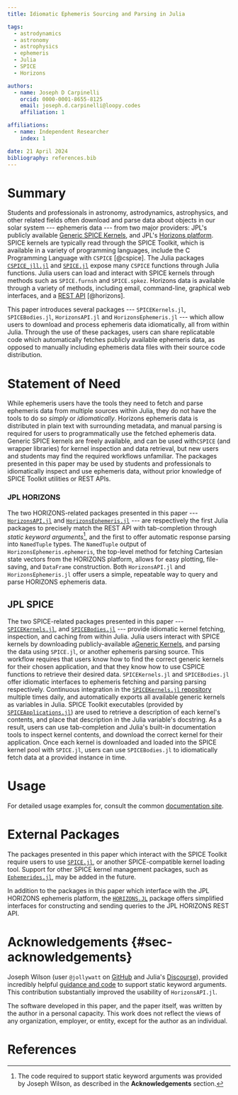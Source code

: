 ```yaml
---
title: Idiomatic Ephemeris Sourcing and Parsing in Julia

tags:
  - astrodynamics
  - astronomy
  - astrophysics
  - ephemeris
  - Julia
  - SPICE
  - Horizons

authors:
  - name: Joseph D Carpinelli
    orcid: 0000-0001-8655-8125
    email: joseph.d.carpinelli@loopy.codes
    affiliation: 1

affiliations:
  - name: Independent Researcher
    index: 1

date: 21 April 2024
bibliography: references.bib
---
```


# Summary

Students and professionals in astronomy, astrodynamics, astrophysics, and other
related fields often download and parse data about objects in our solar system
--- ephemeris data --- from two major providers:
JPL's publicly available [Generic SPICE Kernels](https://naif.jpl.nasa.gov/pub/naif/generic_kernels/),
and JPL's [Horizons platform](https://ssd.jpl.nasa.gov/horizons/). SPICE kernels are
typically read through the SPICE Toolkit, which is available in a variety of
programming languages, include the C Programming Language with `CSPICE` [@cspice].
The Julia packages [`CSPICE_jll.jl`](https://github.com/JuliaBinaryWrappers/CSPICE_jll.jl)
and [`SPICE.jl`](https://github.com/JuliaAstro/SPICE.jl) expose many `CSPICE`
functions through Julia functions. Julia users can load and interact with SPICE
kernels through methods such as `SPICE.furnsh` and `SPICE.spkez`.
Horizons data is available through
a variety of methods, including email, command-line, graphical web interfaces,
and a [REST API](https://ssd-api.jpl.nasa.gov/doc/horizons.html) [@horizons].

This paper introduces several packages --- `SPICEKernels.jl`, `SPICEBodies.jl`,
`HorizonsAPI.jl` and `HorizonsEphemeris.jl` --- which allow users to download and process
ephemeris data idiomatically, all from within Julia.
Through the use of these packages, users can share replicatable code which
automatically fetches publicly available ephemeris data, as opposed to manually
including ephemeris data files with their source code distribution.

# Statement of Need

While ephemeris users have the tools they need to fetch and parse ephemeris
data from multiple sources within Julia, they do not have the tools to do so
_simply_ or _idiomatically_. Horizons ephemeris data is distributed in plain text with
surrounding metadata, and manual parsing is required for users to programmatically
use the fetched ephemeris data. Generic SPICE kernels are freely available, and
can be used with`CSPICE` (and wrapper libraries) for kernel inspection and data
retrieval, but new users and students may find the required workflows unfamiliar.
The packages presented in this paper may be used by students and professionals
to idiomatically inspect and use ephemeris data, without prior knowledge of SPICE
Toolkit utilities or REST APIs.

### JPL HORIZONS

The two HORIZONS-related packages presented in this paper ---
[`HorizonsAPI.jl`](https://github.com/cadojo/HorizonsAPI.jl)
and [`HorizonsEphemeris.jl`](https://github.com/cadojo/HorizonsEphemeris.jl) ---
are respectively the first Julia packages to precisely match the REST API with
tab-completion through _static keyword arguments_[^1], and the first to offer
automatic response parsing into `NamedTuple` types. The `NamedTuple` output of
`HorizonsEphemeris.ephemeris`, the top-level method for fetching Cartesian state
vectors from the HORIZONS platform, allows for easy plotting, file-saving, and
`DataFrame` construction. Both `HorizonsAPI.jl` and `HorizonsEphemeris.jl` offer
users a simple, repeatable way to query and parse HORIZONS ephemeris data.

[^1]:
    The code required to support static keyword arguments was provided by
    Joseph Wilson, as described in the **Acknowledgements** section.

## JPL SPICE

The two SPICE-related packages presented in this paper ---
[`SPICEKernels.jl`](https://github.com/cadojo/SPICEKernels.jl), and
[`SPICEBodies.jl`](https://github.com/cadojo/SPICEBodies.jl) --- provide
idiomatic kernel fetching, inspection, and caching from within Julia.
Julia users interact with SPICE kernels by downloading publicly-available
a[Generic Kernels](https://naif.jpl.nasa.gov/pub/naif/generic_kernels/), and
parsing the data using `SPICE.jl`, or another ephemeris parsing source. This
workflow requires that users know how to find the correct generic kernels for
their chosen application, and that they know how to use CSPICE functions to
retrieve their desired data. `SPICEKernels.jl` and `SPICEBodies.jl` offer
idiomatic interfaces to ephemeris fetching and parsing parsing respectively.
Continuous integration in the
[`SPICEKernels.jl` repository](https://github.com/cadojo/SPICEKernels.jl)
multiple times daily, and automatically exports all available generic kernels
as variables in Julia. SPICE Toolkit executables (provided by
[`SPICEApplications.jl`](https://github.com/cadojo/SPICEApplications.jl))
are used to retrieve a description of each kernel's
contents, and place that description in the Julia variable's docstring. As a
result, users can use tab-completion and Julia's built-in documentation tools
to inspect kernel contents, and download the correct kernel for their
application. Once each kernel is downloaded and loaded into the SPICE kernel pool
with `SPICE.jl`, users can use `SPICEBodies.jl` to idiomatically fetch data at
a provided instance in time.

# Usage

For detailed usage examples for, consult the common
[documentation site](https://ephemeris.loopy.codes).

# External Packages

The packages presented in this paper which interact with the SPICE Toolkit
require users to use [`SPICE.jl`](https://github.com/JuliaAstro/SPICe.jl),
or another SPICE-compatible kernel loading tool. Support for other SPICE
kernel management packages, such as
[`Ephemerides.jl`](https://github.com/JuliaSpaceMissionDesign/Ephemerides.jl),
may be added in the future.

In addition to the packages in this paper which interface with the JPL HORIZONS
ephemeris platform, the [`HORIZONS.JL`](https://github.com/PerezHz/HORIZONS.jl)
package offers simplified interfaces for constructing and sending queries to the
JPL HORIZONS REST API.

# Acknowledgements {#sec-acknowledgements}

Joseph Wilson (user `@jollywatt` on [GitHub](https://github.com/jollywatt) and
Julia's [Discourse](https://discourse.julialang.org/u/Jollywatt/summary)), provided
incredibly helpful [guidance and code](https://discourse.julialang.org/t/unpack-namedtuple-into-a-function-definition/97500) to support static keyword arguments.
This contribution substantially improved the usability of `HorizonsAPI.jl`.

The software developed in this paper, and the paper itself, was written by the
author in a personal capacity. This work does not reflect the views of any
organization, employer, or entity, except for the author as an individual.

# References
